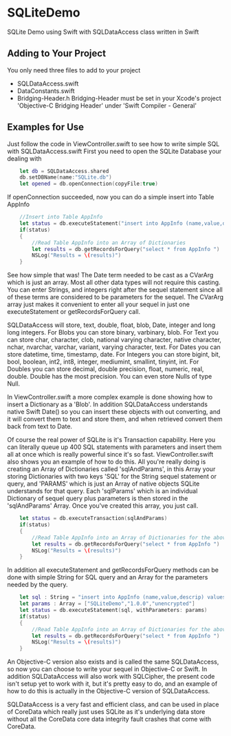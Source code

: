 # SQLiteDemo
SQLite Demo using Swift with SQLDataAccess class written in Swift

## Adding to Your Project
You only need three files to add to your project
* SQLDataAccess.swift
* DataConstants.swift
* Bridging-Header.h 
  Bridging-Header must be set in your Xcode's project 'Objective-C Bridging Header' under 'Swift Compiler - General'
  
## Examples for Use
Just follow the code in ViewController.swift to see how to write simple SQL with SQLDataAccess.swift
First you need to open the SQLite Database your dealing with

```swift
    let db = SQLDataAccess.shared
	db.setDBName(name:"SQLite.db")
	let opened = db.openConnection(copyFile:true)
```

If openConnection succeeded, now you can do a simple insert into Table AppInfo 
	
```swift
	//Insert into Table AppInfo
	let status = db.executeStatement("insert into AppInfo (name,value,descrip,date) values(?,?,?,?)", "SQLiteDemo","1.0.2","unencrypted",Date() as CVarArg)
	if(status)
	{
		//Read Table AppInfo into an Array of Dictionaries
		let results = db.getRecordsForQuery("select * from AppInfo ")
		NSLog("Results = \(results)")
	}
```

See how simple that was! 
The Date term needed to be cast as a CVarArg which is just an array. Most all other data types will not require this casting.
You can enter Strings, and integers right after the sequel statement since all of these terms are considered to be parameters for the sequel. 
The CVarArg array just makes it convenient to enter all your sequel in just one executeStatement or getRecordsForQuery call.

SQLDataAccess will store, text, double, float, blob, Date, integer and long long integers. 
For Blobs you can store binary, varbinary, blob.
For Text you can store char, character, clob, national varying character, native character, nchar, nvarchar, varchar, variant, varying character, text.
For Dates you can store datetime, time, timestamp, date.
For Integers you can store bigint, bit, bool, boolean, int2, int8, integer, mediumint, smallint, tinyint, int.
For Doubles you can store decimal, double precision, float, numeric, real, double. Double has the most precision.
You can even store Nulls of type Null.

In ViewController.swift a more complex example is done showing how to insert a Dictionary as a 'Blob'. In addition SQLDataAccess 
understands native Swift Date() so you can insert these objects with out converting, and it will convert them to text and store them, 
and when retrieved convert them back from text to Date.

Of course the real power of SQLite is it's Transaction capability. Here you can literally queue up 400 SQL statements with parameters
and insert them all at once which is really powerful since it's so fast. ViewController.swift also shows you an example of how to do this.
All you're really doing is creating an Array of Dictionaries called 'sqlAndParams', in this Array your storing Dictionaries with two keys
'SQL' for the String sequel statement or query, and 'PARAMS' which is just an Array of native objects SQLite understands for that query. 
Each 'sqlParams' which is an individual Dictionary of sequel query plus parameters is then stored in the 'sqlAndParams' Array. 
Once you've created this array, you just call.
	
```swift
  	let status = db.executeTransaction(sqlAndParams)
  	if(status)
  	{
		//Read Table AppInfo into an Array of Dictionaries for the above Transactions
		let results = db.getRecordsForQuery("select * from AppInfo ")
		NSLog("Results = \(results)")
  	}
```

In addition all executeStatement and getRecordsForQuery methods can be done with simple String for SQL query and an Array for the parameters needed by the query.
	
```swift
	let sql : String = "insert into AppInfo (name,value,descrip) values(?,?,?)"
	let params : Array = ["SQLiteDemo","1.0.0","unencrypted"]
	let status = db.executeStatement(sql, withParameters: params)
	if(status)
	{
		//Read Table AppInfo into an Array of Dictionaries for the above Transactions
		let results = db.getRecordsForQuery("select * from AppInfo ")
		NSLog("Results = \(results)")
	}
```
	
An Objective-C version also exists and is called the same SQLDataAccess, so now you can choose to write your sequel in Objective-C or Swift.
In addition SQLDataAccess will also work with SQLCipher, the present code isn't setup yet to work with it, but it's pretty easy to do, and 
an example of how to do this is actually in the Objective-C version of SQLDataAccess.

SQLDataAccess is a very fast and efficient class, and can be used in place of CoreData which really just uses SQLite as it's underlying data
store without all the CoreData core data integrity fault crashes that come with CoreData.
